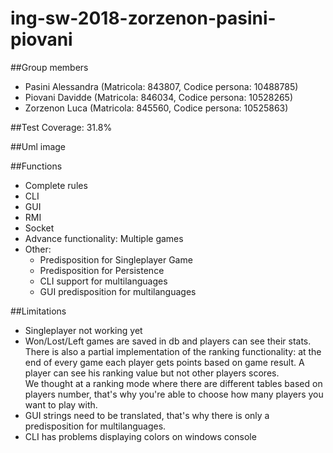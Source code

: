 # ing-sw-2018-zorzenon-pasini-piovani

##Group members
* Pasini Alessandra (Matricola: 843807, Codice persona: 10488785) 
* Piovani Davidde (Matricola: 846034, Codice persona: 10528265) 
* Zorzenon Luca (Matricola: 845560, Codice persona: 10525863)

##Test Coverage: 31.8%

##Uml image

##Functions
* Complete rules
* CLI
* GUI
* RMI
* Socket
* Advance functionality: Multiple games
* Other:
    * Predisposition for Singleplayer Game
    * Predisposition for Persistence
    * CLI support for multilanguages
    * GUI predisposition for multilanguages

##Limitations
* Singleplayer not working yet
* Won/Lost/Left games are saved in db and players can see their stats. There is also a partial implementation of the ranking functionality: at the end of every game each player gets points based on game result. A player can see his ranking value but not other players scores. <br>
We thought at a ranking mode where there are different tables based on players number, that's why you're able to choose how many players you want to play with.
* GUI strings need to be translated, that's why there is only a predisposition for multilanguages.
* CLI has problems displaying colors on windows console